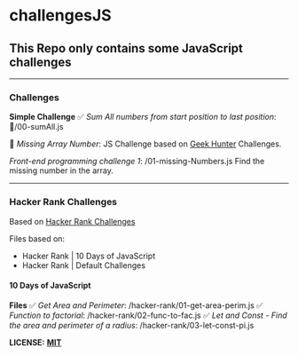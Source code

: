 # challengesJS
## This Repo only contains some JavaScript challenges

***

### Challenges

**Simple Challenge**
✅ *Sum All numbers from start position to last position*: 🔲/00-sumAll.js

🔲 *Missing Array Number*: JS Challenge based on [Geek Hunter](https://www.geekhunter.com.br/) Challenges.

*Front-end programming challenge 1*: /01-missing-Numbers.js
Find the missing number in the array.


***

### Hacker Rank Challenges
Based on [Hacker Rank Challenges](https://www.hackerrank.com/challenges/)

Files based on:
- Hacker Rank | 10 Days of JavaScript
- Hacker Rank | Default Challenges

#### 10 Days of JavaScript
**Files**
✅ *Get Area and Perimeter*: /hacker-rank/01-get-area-perim.js
✅ *Function to factorial*: /hacker-rank/02-func-to-fac.js
✅ *Let and Const - Find the area and perimeter of a radius*: /hacker-rank/03-let-const-pi.js

**LICENSE:** **[MIT](https://tldrlegal.com/license/mit-license)**